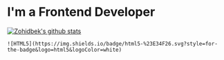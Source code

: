 # I'm a Frontend Developer


[![Zohidbek's github stats ](https://github-readme-stats.vercel.app/api?username=kholikulovz&show_icons=true&theme=dark)](https://github.com/kholikulovz/)

`![HTML5](https://img.shields.io/badge/html5-%23E34F26.svg?style=for-the-badge&logo=html5&logoColor=white)` 
